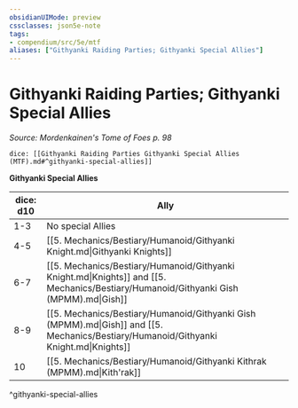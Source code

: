 ```yaml
---
obsidianUIMode: preview
cssclasses: json5e-note
tags:
- compendium/src/5e/mtf
aliases: ["Githyanki Raiding Parties; Githyanki Special Allies"]
---
```

# Githyanki Raiding Parties; Githyanki Special Allies
*Source: Mordenkainen's Tome of Foes p. 98* 

`dice: [[Githyanki Raiding Parties Githyanki Special Allies (MTF).md#^githyanki-special-allies]]`

**Githyanki Special Allies**

| dice: d10 | Ally |
|-----------|------|
| 1-3 | No special Allies |
| 4-5 | [[5. Mechanics/Bestiary/Humanoid/Githyanki Knight.md\|Githyanki Knights]] |
| 6-7 | [[5. Mechanics/Bestiary/Humanoid/Githyanki Knight.md\|Knights]] and [[5. Mechanics/Bestiary/Humanoid/Githyanki Gish (MPMM).md\|Gish]] |
| 8-9 | [[5. Mechanics/Bestiary/Humanoid/Githyanki Gish (MPMM).md\|Gish]] and [[5. Mechanics/Bestiary/Humanoid/Githyanki Knight.md\|Knights]] |
| 10 | [[5. Mechanics/Bestiary/Humanoid/Githyanki Kithrak (MPMM).md\|Kith'rak]] |
^githyanki-special-allies